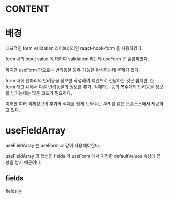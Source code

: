 CONTENT
======

# 배경

대표적인 form validation 라이브러리인 react-hook-form 을 사용하였다.

form 내의 input value 에 대하여 validation 하는데 useForm 은 훌륭하였다.

하지만 useForm 만으로는 반려동물 등록 기능을 완성하는데 문제가 있다.

form 내에 한마리의 반려동물 정보만 작성하여 백엔드로 전달하는 것은 쉽지만, 한 form 태그 내에서 다른 반려동물의 정보를 추가, 삭제하는 등의 복수개의 반려동물 정보를 넘기는데는 많은 코드가 필요하다.


이러한 여러 객체정보의 추가와 삭제를 쉽게 도와주는 API 를 같은 오픈소스에서 제공하고 있다.

# useFieldArray

useFieldArray 는 useForm 과 같이 사용해야한다.

useFieldArray 의 핵심인 fields 가 useForm 에서 지정한 defaultValues 속성에 영향을 받기 때문이다.

## fields

fields 는
